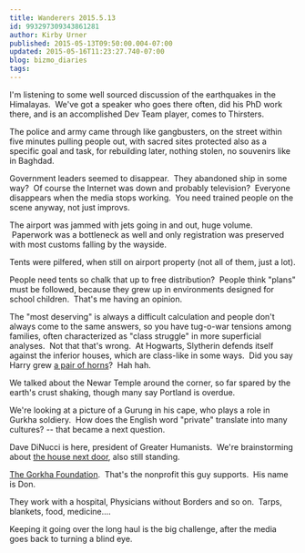 ```yaml
---
title: Wanderers 2015.5.13
id: 993297309343861281
author: Kirby Urner
published: 2015-05-13T09:50:00.004-07:00
updated: 2015-05-16T11:23:27.740-07:00
blog: bizmo_diaries
tags: 
---
```


[](https://www.flickr.com/photos/kirbyurner/16942048124)

I'm listening to some well sourced discussion of the earthquakes in the Himalayas.  We've got a speaker who goes there often, did his PhD work there, and is an accomplished Dev Team player, comes to Thirsters. 

The police and army came through like gangbusters, on the street within five minutes pulling people out, with sacred sites protected also as a specific goal and task, for rebuilding later, nothing stolen, no souvenirs like in Baghdad. 

Government leaders seemed to disappear.  They abandoned ship in some way?  Of course the Internet was down and probably television?  Everyone disappears when the media stops working.  You need trained people on the scene anyway, not just improvs.

The airport was jammed with jets going in and out, huge volume.  Paperwork was a bottleneck as well and only registration was preserved with most customs falling by the wayside. 

Tents were pilfered, when still on airport property (not all of them, just a lot). 

People need tents so chalk that up to free distribution?  People think "plans" must be followed, because they grew up in environments designed for school children.  That's me having an opinion.

The "most deserving" is always a difficult calculation and people don't always come to the same answers, so you have tug-o-war tensions among families, often characterized as "class struggle" in more superficial analyses.  Not that that's wrong.  At Hogwarts, Slytherin defends itself against the inferior houses, which are class-like in some ways.  Did you say Harry grew [a pair of horns](http://mybizmo.blogspot.com/2015/04/horns-movie-review.html)?  Hah hah.

We talked about the Newar Temple around the corner, so far spared by the earth's crust shaking, though many say Portland is overdue. 

We're looking at a picture of a Gurung in his cape, who plays a role in Gurkha soldiery.  How does the English word "private" translate into many cultures? -- that became a next question. 

Dave DiNucci is here, president of Greater Humanists.  We're brainstorming about [the house next door](http://controlroom.blogspot.com/2015/05/conference-call.html), also still standing. 

[The Gorkha Foundation](http://gorkhafoundation.org/).  That's the nonprofit this guy supports.  His name is Don. 

They work with a hospital, Physicians without Borders and so on.  Tarps, blankets, food, medicine....

Keeping it going over the long haul is the big challenge, after the media goes back to turning a blind eye.

[](https://www.flickr.com/photos/afscportland/16944578153)